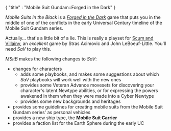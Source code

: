 {
  "title" : "Mobile Suit Gundam::Forged in the Dark"
}

_Mobile Suits in the Black_ is a [_Forged in the
Dark_](https://bladesinthedark.com/licensing) game that puts you in the middle
of one of the conflicts in the early Universal Century timeline of the Mobile
Suit Gundam series.

Actually... that's a little bit of a lie. This is really a playset for [Scum and
Villainy](https://www.evilhat.com/home/scum-and-villainy/), an _excellent_ game
by Stras Acimovic and John LeBoeuf-Little. You'll need _SaV_ to play this.

_MSitB_ makes the following changes to _SaV_:

- changes for characters
  - adds some playbooks, and makes some suggestions about which _SaV_ playbooks
    will work well with the new ones
  - provides some Veteran Advance movesets for discovering your character's
    latent Newtype abilities, or for expressing the powers awakened in them when
    they were made into a Cyber Newtype
  - provides some new backgrounds and heritages
- provides some guidelines for creating mobile suits from the Mobile Suit Gundam
  series' as personal vehicles
- provides a new ship type, the **Mobile Suit Carrier**
- provides a faction list for the Earth Sphere during the early UC

